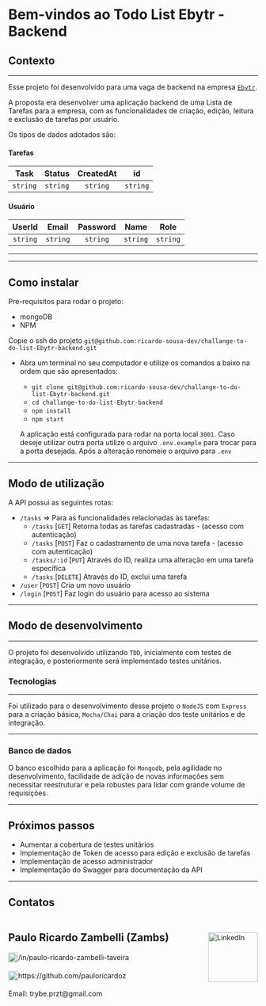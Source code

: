 # Bem-vindos ao Todo List Ebytr - Backend

## Contexto

---

Esse projeto foi desenvolvido para uma vaga de backend na empresa [`Ebytr`](www.betrybe.com).

A proposta era desenvolver uma aplicação backend de uma Lista de Tarefas para a empresa, com as funcionalidades de criação, edição, leitura e exclusão de tarefas por usuário.

Os tipos de dados adotados são:

#### Tarefas

|   Task   |  Status  |  CreatedAt |    id    | 
| :------: | :------: |  :------:  | :------: | 
| `string` | `string` |  `string`  | `string` | 

#### Usuário

|  UserId  |  Email   |  Password  |   Name   |   Role   | 
| :------: | :------: |  :------:  | :------: | :------: | 
| `string` | `string` |  `string`  | `string` | `string` |

---

---

## Como instalar

Pre-requisitos para rodar o projeto: 
- mongoDB
- NPM

Copie o ssh do projeto `git@github.com:ricardo-sousa-dev/challange-to-do-list-Ebytr-backend.git`

* Abra um terminal no seu computador e utilize os comandos a baixo na ordem que são apresentados:

  * `git clone git@github.com:ricardo-sousa-dev/challange-to-do-list-Ebytr-backend.git`
  * `cd challange-to-do-list-Ebytr-backend`
  * `npm install`
  * `npm start`

  A aplicação está configurada para rodar na porta local `3001`. Caso deseje utilizar outra porta utilize o arquivo `.env.example` para trocar para a porta desejada. Após a alteração renomeie o arquivo para `.env`

---

## Modo de utilização

A API possui as seguintes rotas: 
* `/tasks` => Para as funcionalidades relacionadas às tarefas:
  * `/tasks` [`GET`]  Retorna todas as tarefas cadastradas - (acesso com autenticação)
  * `/tasks` [`POST`] Faz o cadastramento de uma nova tarefa - (acesso com autenticação)
  * `/tasks/:id` [`PUT`]  Através do ID, realiza uma alteração em uma tarefa específica
  * `/tasks` [`DELETE`]  Através do ID, exclui uma tarefa
* `/user` [`POST`] Cria um novo usuário
* `/login` [`POST`] Faz login do usuário para acesso ao sistema

---

## Modo de desenvolvimento

---

O projeto foi desenvolvido utilizando `TDD`, inicialmente com testes de integração, e posteriormente será implementado testes unitários.

### Tecnologias

---

Foi utilizado para o desenvolvimento desse projeto o `NodeJS` com `Express` para a criação básica, `Mocha/Chai` para a criação dos teste unitários e de integração.

---

### Banco de dados

O banco escolhido para a aplicação foi `Mongodb`, pela agilidade no desenvolvimento, facilidade de adição de novas informações sem necessitar reestruturar e pela robustes para lidar com grande volume de requisições.

---

## Próximos passos

* Aumentar a cobertura de testes unitários
* Implementação de Token de acesso para edição e exclusão de tarefas
* Implementação de acesso administrador
* Implementação do Swagger para documentação da API

---

## Contatos

<div style="display: flex; align-items: center; justify-content: space-between;">
  <div>
    <h2> Paulo Ricardo Zambelli (Zambs) </h2>
  <div style="display: flex; align-items: center;">
    <img src="./images/linkedIn_logo.jpg" alt="LinkedIn" style="width:20px;"/>  /in/paulo-ricardo-zambelli-taveira 
  </div>
  <br/>
  <div style="display: flex;align-items: center;">
    <img src="./images/github_logo.png" alt="LinkedIn" style="width:20px;"/> https://github.com/pauloricardoz
  </div>
  <br/>
  Email: trybe.przt@gmail.com
  </div>
    <img src="./images/Paulo Ricardo Zambelli Taveira0003.jpg" alt="LinkedIn" style="width:100px;"/> 
  </div>
<br/>

